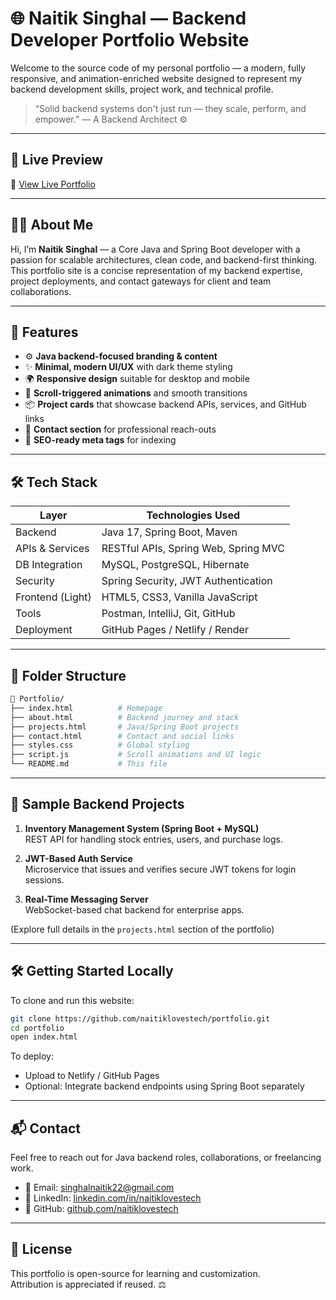 # 🌐 Naitik Singhal — Backend Developer Portfolio Website

Welcome to the source code of my personal portfolio — a modern, fully responsive, and animation-enriched website designed to represent my backend development skills, project work, and technical profile.

> “Solid backend systems don't just run — they scale, perform, and empower.” — A Backend Architect ⚙️

---

## 🚀 Live Preview

🔗 [View Live Portfolio](https://naitiklovestech.github.io)

---

## 👨‍💻 About Me

Hi, I’m **Naitik Singhal** — a Core Java and Spring Boot developer with a passion for scalable architectures, clean code, and backend-first thinking.  
This portfolio site is a concise representation of my backend expertise, project deployments, and contact gateways for client and team collaborations.

---

## 🎯 Features

- ⚙️ **Java backend-focused branding & content**
- ✨ **Minimal, modern UI/UX** with dark theme styling
- 🌍 **Responsive design** suitable for desktop and mobile
- 🔄 **Scroll-triggered animations** and smooth transitions
- 📦 **Project cards** that showcase backend APIs, services, and GitHub links
- 📇 **Contact section** for professional reach-outs
- 🧩 **SEO-ready meta tags** for indexing

---

## 🛠️ Tech Stack

| Layer           | Technologies Used                   |
|-----------------|-------------------------------------|
| Backend         | Java 17, Spring Boot, Maven         |
| APIs & Services | RESTful APIs, Spring Web, Spring MVC|
| DB Integration  | MySQL, PostgreSQL, Hibernate        |
| Security        | Spring Security, JWT Authentication|
| Frontend (Light)| HTML5, CSS3, Vanilla JavaScript     |
| Tools           | Postman, IntelliJ, Git, GitHub      |
| Deployment      | GitHub Pages / Netlify / Render     |

---

## 📂 Folder Structure

```bash
📁 Portfolio/
├── index.html          # Homepage
├── about.html          # Backend journey and stack
├── projects.html       # Java/Spring Boot projects
├── contact.html        # Contact and social links
├── styles.css          # Global styling
├── script.js           # Scroll animations and UI logic
└── README.md           # This file
```

---

## 🧪 Sample Backend Projects

1. **Inventory Management System (Spring Boot + MySQL)**  
   REST API for handling stock entries, users, and purchase logs.

2. **JWT-Based Auth Service**  
   Microservice that issues and verifies secure JWT tokens for login sessions.

3. **Real-Time Messaging Server**  
   WebSocket-based chat backend for enterprise apps.

(Explore full details in the `projects.html` section of the portfolio)

---

## 🛠 Getting Started Locally

To clone and run this website:

```bash
git clone https://github.com/naitiklovestech/portfolio.git
cd portfolio
open index.html
```

To deploy:
- Upload to Netlify / GitHub Pages
- Optional: Integrate backend endpoints using Spring Boot separately

---

## 📬 Contact

Feel free to reach out for Java backend roles, collaborations, or freelancing work.

- 📧 Email: [singhalnaitik22@gmail.com](mailto:singhalnaitik22@gmail.com)
- 🔗 LinkedIn: [linkedin.com/in/naitiklovestech](https://linkedin.com/in/naitiklovestech)
- 🐙 GitHub: [github.com/naitiklovestech](https://github.com/naitiklovestech)

---

## 📄 License

This portfolio is open-source for learning and customization.  
Attribution is appreciated if reused. ⚖️
